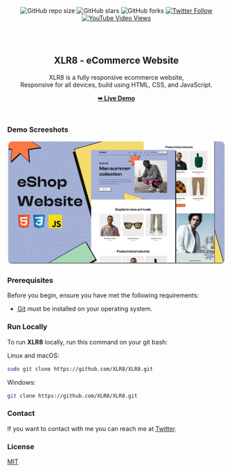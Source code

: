 <div align="center">
  
  ![GitHub repo size](https://img.shields.io/github/repo-size/XLR8/XLR8)
  ![GitHub stars](https://img.shields.io/github/stars/XLR8/XLR8?style=social)
  ![GitHub forks](https://img.shields.io/github/forks/XLR8/XLR8?style=social)
[![Twitter Follow](https://img.shields.io/twitter/follow/XLR8_?style=social)](https://twitter.com/intent/follow?screen_name=XLR8_)
  [![YouTube Video Views](https://img.shields.io/youtube/views/dZV-y3GzBlg?style=social)](https://youtu.be/dZV-y3GzBlg)

  <br />
  <br />

  <h2 align="center">XLR8 - eCommerce Website</h2>

  XLR8 is a fully responsive ecommerce website, <br />Responsive for all devices, build using HTML, CSS, and JavaScript.

  <a href="https://XLR8.github.io/XLR8/"><strong>➥ Live Demo</strong></a>

</div>

<br />

### Demo Screeshots

![XLR8 Desktop Demo](./readme-images/desktop.png "Desktop Demo")

### Prerequisites

Before you begin, ensure you have met the following requirements:

* [Git](https://git-scm.com/downloads "Download Git") must be installed on your operating system.

### Run Locally

To run **XLR8** locally, run this command on your git bash:

Linux and macOS:

```bash
sudo git clone https://github.com/XLR8/XLR8.git
```

Windows:

```bash
git clone https://github.com/XLR8/XLR8.git
```

### Contact

If you want to contact with me you can reach me at [Twitter](https://www.twitter.com/XLR8).

### License

[MIT](https://choosealicense.com/licenses/mit/)
